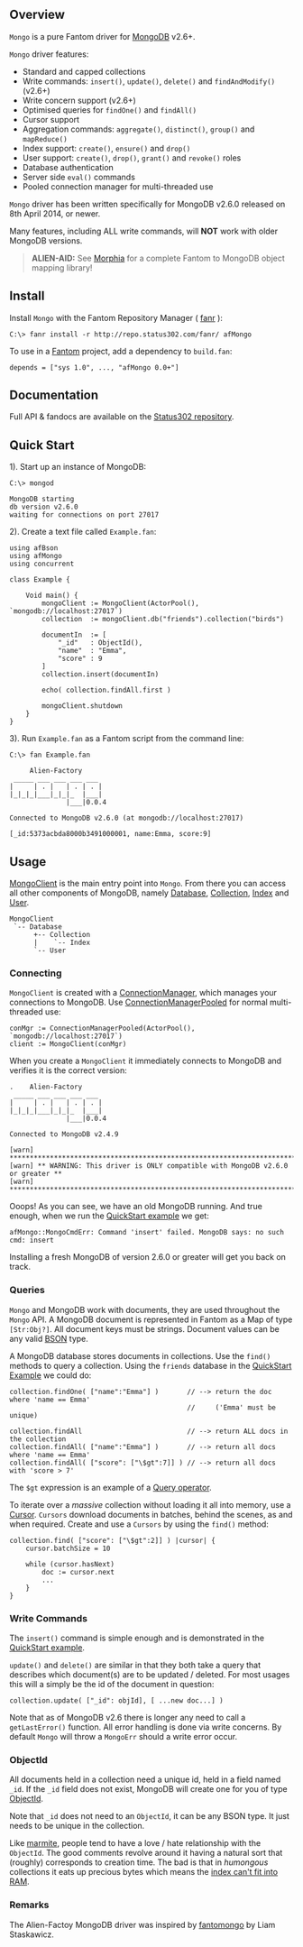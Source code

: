 ## Overview 

`Mongo` is a pure Fantom driver for [MongoDB](http://www.mongodb.org/) v2.6+.

`Mongo` driver features:

- Standard and capped collections
- Write commands: `insert()`, `update()`, `delete()` and `findAndModify()` (v2.6+)
- Write concern support (v2.6+)
- Optimised queries for `findOne()` and `findAll()`
- Cursor support
- Aggregation commands: `aggregate()`, `distinct()`, `group()` and `mapReduce()`
- Index support: `create()`, `ensure()` and `drop()`
- User support: `create()`, `drop()`, `grant()` and `revoke()` roles
- Database authentication
- Server side `eval()` commands
- Pooled connection manager for multi-threaded use

`Mongo` driver has been written specifically for MongoDB v2.6.0 released on 8th April 2014, or newer.

Many features, including ALL write commands, will **NOT** work with older MongoDB versions.

> **ALIEN-AID:** See [Morphia](http://repo.status302.com/doc/pod/afMorphia.html) for a complete Fantom to MongoDB object mapping library!

## Install 

Install `Mongo` with the Fantom Repository Manager ( [fanr](http://fantom.org/doc/docFanr/Tool.html#install) ):

    C:\> fanr install -r http://repo.status302.com/fanr/ afMongo

To use in a [Fantom](http://fantom.org/) project, add a dependency to `build.fan`:

    depends = ["sys 1.0", ..., "afMongo 0.0+"]

## Documentation 

Full API & fandocs are available on the [Status302 repository](http://repo.status302.com/doc/afMongo/).

## Quick Start 

1). Start up an instance of MongoDB:

```
C:\> mongod

MongoDB starting
db version v2.6.0
waiting for connections on port 27017
```

2). Create a text file called `Example.fan`:

```
using afBson
using afMongo
using concurrent

class Example {

    Void main() {
        mongoClient := MongoClient(ActorPool(), `mongodb://localhost:27017`)
        collection  := mongoClient.db("friends").collection("birds")

        documentIn  := [
            "_id"   : ObjectId(),
            "name"  : "Emma",
            "score" : 9
        ]
        collection.insert(documentIn)

        echo( collection.findAll.first )

        mongoClient.shutdown
    }
}
```

3). Run `Example.fan` as a Fantom script from the command line:

```
C:\> fan Example.fan

     Alien-Factory
 _____ ___ ___ ___ ___
|     | . |   | . | . |
|_|_|_|___|_|_|_  |___|
              |___|0.0.4

Connected to MongoDB v2.6.0 (at mongodb://localhost:27017)

[_id:5373acbda8000b3491000001, name:Emma, score:9]
```

## Usage 

[MongoClient](http://repo.status302.com/doc/afMongo/MongoClient.html) is the main entry point into `Mongo`. From there you can access all other components of MongoDB, namely [Database](http://repo.status302.com/doc/afMongo/Database.html), [Collection](http://repo.status302.com/doc/afMongo/Collection.html), [Index](http://repo.status302.com/doc/afMongo/Index.html) and [User](http://repo.status302.com/doc/afMongo/User.html).

```
MongoClient
 `-- Database
      +-- Collection
      |    `-- Index
      `-- User
```

### Connecting 

`MongoClient` is created with a [ConnectionManager](http://repo.status302.com/doc/afMongo/ConnectionManager.html), which manages your connections to MongoDB. Use [ConnectionManagerPooled](http://repo.status302.com/doc/afMongo/ConnectionManagerPooled.html) for normal multi-threaded use:

    conMgr := ConnectionManagerPooled(ActorPool(), `mongodb://localhost:27017`)
    client := MongoClient(conMgr)

When you create a `MongoClient` it immediately connects to MongoDB and verifies it is the correct version:

```
.    Alien-Factory
 _____ ___ ___ ___ ___
|     | . |   | . | . |
|_|_|_|___|_|_|_  |___|
              |___|0.0.4

Connected to MongoDB v2.4.9

[warn] ****************************************************************************
[warn] ** WARNING: This driver is ONLY compatible with MongoDB v2.6.0 or greater **
[warn] ****************************************************************************
```

Ooops! As you can see, we have an old MongoDB running. And true enough, when we run the [QuickStart example](http://repo.status302.com/doc/afMongo/#quickStart.html) we get:

    afMongo::MongoCmdErr: Command 'insert' failed. MongoDB says: no such cmd: insert

Installing a fresh MongoDB of version 2.6.0 or greater will get you back on track.

### Queries 

`Mongo` and MongoDB work with documents, they are used throughout the `Mongo` API. A MongoDB document is represented in Fantom as a Map of type `[Str:Obj?]`. All document keys must be strings. Document values can be any valid [BSON](http://www.fantomfactory.org/pods/afBson) type.

A MongoDB database stores documents in collections. Use the `find()` methods to query a collection. Using the `friends` database in the [QuickStart Example](http://repo.status302.com/doc/afMongo/#quickStart.html) we could do:

```
collection.findOne( ["name":"Emma"] )       // --> return the doc where 'name == Emma'
                                            //     ('Emma' must be unique)

collection.findAll                          // --> return ALL docs in the collection
collection.findAll( ["name":"Emma"] )       // --> return all docs where 'name == Emma'
collection.findAll( ["score": ["\$gt":7]] ) // --> return all docs with 'score > 7'
```

The `$gt` expression is an example of a [Query operator](http://docs.mongodb.org/manual/reference/operator/query/).

To iterate over a *massive* collection without loading it all into memory, use a [Cursor](http://repo.status302.com/doc/afMongo/Cursor.html). `Cursors` download documents in batches, behind the scenes, as and when required. Create and use a `Cursors` by using the `find()` method:

```
collection.find( ["score": ["\$gt":2]] ) |cursor| {
    cursor.batchSize = 10

    while (cursor.hasNext)
        doc := cursor.next
        ...
    }
}
```

### Write Commands 

The `insert()` command is simple enough and is demonstrated in the [QuickStart example](http://repo.status302.com/doc/afMongo/#quickStart.html).

`update()` and `delete()` are similar in that they both take a query that describes which document(s) are to be updated / deleted. For most usages this will a simply be the id of the document in question:

    collection.update( ["_id": objId], [ ...new doc...] )

Note that as of MongoDB v2.6 there is longer any need to call a `getLastError()` function. All error handling is done via write concerns. By default `Mongo` will throw a `MongoErr` should a write error occur.

### ObjectId 

All documents held in a collection need a unique id, held in a field named `_id`. If the `_id` field does not exist, MongoDB will create one for you of type [ObjectId](http://repo.status302.com/doc/afBson/ObjectId.html).

Note that `_id` does not need to an `ObjectId`, it can be any BSON type. It just needs to be unique in the collection.

Like [marmite](http://www.ilovemarmite.com/), people tend to have a love / hate relationship with the `ObjectId`. The good comments revolve around it having a natural sort that (roughly) corresponds to creation time. The bad is that in *humongous* collections it eats up precious bytes which means the [index can't fit into RAM](http://docs.mongodb.org/manual/tutorial/ensure-indexes-fit-ram/).

### Remarks 

The Alien-Factoy MongoDB driver was inspired by [fantomongo](https://bitbucket.org/liamstask/fantomongo) by Liam Staskawicz.

